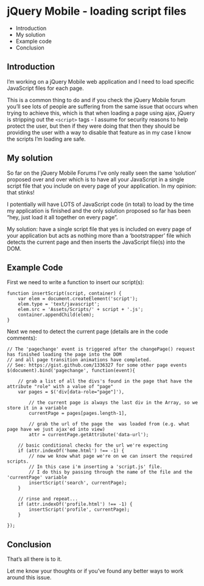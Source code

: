 # jQuery Mobile - loading script files

- Introduction
- My solution
- Example code
- Conclusion

## Introduction

I’m working on a jQuery Mobile web application and I need to load specific JavaScript files for each page.

This is a common thing to do and if you check the jQuery Mobile forum you’ll see lots of people are suffering from the same issue that occurs when trying to achieve this, which is that when loading a page using ajax, jQuery is stripping out the `<script>` tags - I assume for security reasons to help protect the user, but then if they were doing that then they should be providing the user with a way to disable that feature as in my case I know the scripts I’m loading are safe.

## My solution

So far on the jQuery Mobile Forums I’ve only really seen the same ‘solution’ proposed over and over which is to have all your JavaScript in a single script file that you include on every page of your application. In my opinion: that stinks!

I potentially will have LOTS of JavaScript code (in total) to load by the time my application is finished and the only solution proposed so far has been “hey, just load it all together on every page”.

My solution: have a single script file that yes is included on every page of your application but acts as nothing more than a ‘bootstrapper’ file which detects the current page and then inserts the JavaScript file(s) into the DOM.

## Example Code

First we need to write a function to insert our script(s):

    function insertScript(script, container) {
        var elem = document.createElement('script');
        elem.type = 'text/javascript';
        elem.src = 'Assets/Scripts/' + script + '.js';
        container.appendChild(elem);
    }

Next we need to detect the current page (details are in the code comments):

    // The 'pagechange' event is triggered after the changePage() request has finished loading the page into the DOM 
    // and all page transition animations have completed.
    // See: https://gist.github.com/1336327 for some other page events
    $(document).bind('pagechange', function(event){

        // grab a list of all the divs's found in the page that have the attribute "role" with a value of "page"
        var pages = $('div[data-role="page"]'),
            
            // the current page is always the last div in the Array, so we store it in a variable
            currentPage = pages[pages.length-1],
            
            // grab the url of the page the  was loaded from (e.g. what page have we just ajax'ed into view)
            attr = currentPage.getAttribute('data-url');
        
        // basic conditional checks for the url we're expecting
        if (attr.indexOf('home.html') !== -1) {
            // now we know what page we're on we can insert the required scripts.
            // In this case i'm inserting a 'script.js' file.
            // I do this by passing through the name of the file and the 'currentPage' variable
            insertScript('search', currentPage);
        }
        
        // rinse and repeat...
        if (attr.indexOf('profile.html') !== -1) {
            insertScript('profile', currentPage);
        }
        
    });

## Conclusion

That’s all there is to it.

Let me know your thoughts or if you’ve found any better ways to work around this issue.
